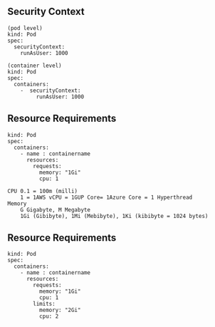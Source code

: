 ## Security Context
    (pod level)
    kind: Pod
    spec:
      securityContext:
        runAsUser: 1000

    (container level)
    kind: Pod
    spec:
      containers:
        -  securityContext:
             runAsUser: 1000
    
## Resource Requirements
    kind: Pod
    spec:
      containers:
        - name : containername
          resources:
            requests:
              memory: "1Gi"
              cpu: 1

    CPU 0.1 = 100m (milli)
        1 = 1AWS vCPU = 1GUP Core= 1Azure Core = 1 Hyperthread
    Memory
        G Gigabyte, M Megabyte
        1Gi (Gibibyte), 1Mi (Mebibyte), 1Ki (kibibyte = 1024 bytes)

## Resource Requirements

    kind: Pod
    spec:
      containers:
        - name : containername
          resources:
            requests:
              memory: "1Gi"
              cpu: 1
            limits:
              memory: "2Gi"
              cpu: 2